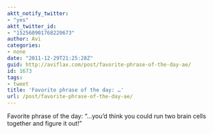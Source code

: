 ```yaml
---
aktt_notify_twitter:
- "yes"
aktt_twitter_id:
- "152560901768220673"
author: Avi
categories:
- none
date: "2011-12-29T21:25:28Z"
guid: http://aviflax.com/post/favorite-phrase-of-the-day-ae/
id: 1673
tags:
- tweet
title: 'Favorite phrase of the day: …'
url: /post/favorite-phrase-of-the-day-ae/
---
```

Favorite phrase of the day: “…you’d think you could run two brain cells together and figure it out!”